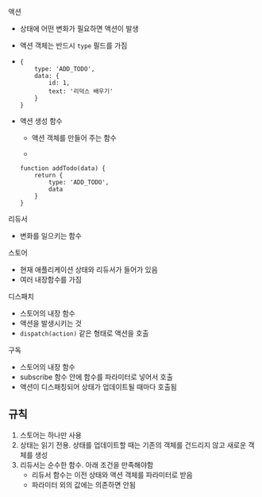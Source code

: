 액션

- 상태에 어떤 변화가 필요하면 액션이 발생

- 액션 객체는 반드시 `type` 필드를 가짐

- ```react
  {
      type: 'ADD_TODO',
      data: {
          id: 1,
          text: '리덕스 배우기'
      }
  }
  ```



- 액션 생성 함수

  - 액션 객체를 만들어 주는 함수

  - 

    ```react
    function addTodo(data) {
        return {
            type: 'ADD_TODO',
            data
        }
    }
    ```



리듀서

- 변화를 일으키는 함수



스토어

- 현재 애플리케이션 상태와 리듀서가 들어가 있음
- 여러 내장함수를 가짐



디스패치

- 스토어의 내장 함수
- 액션을 발생시키는 것
- `dispatch(action)` 같은 형태로 액션을 호출



구독

- 스토어의 내장 함수
- subscribe 함수 안에 함수를 파라미터로 넣어서 호출
- 액션이 디스패칭되어 상태가 업데이트될 때마다 호출됨



## 규칙

1. 스토어는 하나만 사용
2. 상태는 읽기 전용. 상태를 업데이트할 때는 기존의 객체를 건드리지 않고 새로운 객체를 생성
3. 리듀서는 순수한 함수. 아래 조건을 만족해야함
   - 리듀서 함수는 이전 상태와 액션 객체를 파라미터로 받음
   - 파라미터 외의 값에는 의존하면 안됨